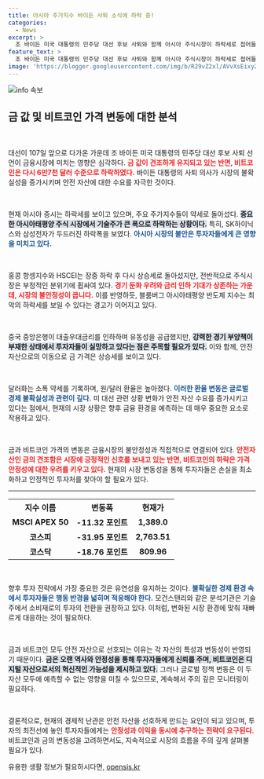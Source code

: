 ```yaml
---
title: 아시아 주가지수 바이든 사퇴 소식에 하락 중!
categories:
  - News
excerpt: >
  조 바이든 미국 대통령의 민주당 대선 후보 사퇴와 함께 아시아 주식시장이 하락세로 접어들었다. 기술주들은 큰 폭으로 내리며 투자자들의 우려를 키우고, 금과 유가는 상승세를 보이고 있다. 경제 불확실성이 증가함에 따라 안전자산에 대한 수요가 급증하고 있다.
feature_text: >
  조 바이든 미국 대통령의 민주당 대선 후보 사퇴와 함께 아시아 주식시장이 하락세로 접어들었다. 기술주들은 큰 폭으로 내리며 투자자들의 우려를 키우고, 금과 유가는 상승세를 보이고 있다. 경제 불확실성이 증가함에 따라 안전자산에 대한 수요가 급증하고 있다.
image: 'https://blogger.googleusercontent.com/img/b/R29vZ2xl/AVvXsEixyZcFfHzMRdzZMjFBmAUKJYCLCGyLL1o632UiGVXcaFdKo_bkvkuCioo0uUKlGfBVcT3P84aROyZIXSBEx3Aw5nCQ3pTgDom1WDC4m8eifvWiAmWEEVb4x6G_l8C0QH225ldMjyaFvpxGEBGNO37VmDTDMHGhJPq73UglMfDca1-0aw/s1600/blogspot.png'
---
```


<p><img src="https://blogger.googleusercontent.com/img/b/R29vZ2xl/AVvXsEixyZcFfHzMRdzZMjFBmAUKJYCLCGyLL1o632UiGVXcaFdKo_bkvkuCioo0uUKlGfBVcT3P84aROyZIXSBEx3Aw5nCQ3pTgDom1WDC4m8eifvWiAmWEEVb4x6G_l8C0QH225ldMjyaFvpxGEBGNO37VmDTDMHGhJPq73UglMfDca1-0aw/s1600/blogspot.png" alt="info 속보" /></p>

<h2 data-ke-size="size26">금 값 및 비트코인 가격 변동에 대한 분석</h2>

<p data-ke-size="size16">&nbsp;</p>

<p>대선이 107일 앞으로 다가온 가운데 조 바이든 미국 대통령의 민주당 대선 후보 사퇴 선언이 금융시장에 미치는 영향은 심각하다. <b><span style="color: #ee2323;">금 값이 견조하게 유지되고 있는 반면, 비트코인은 다시 6만7천 달러 수준으로 하락하였다.</span></b> 바이든 대통령의 사퇴 의사가 시장의 불확실성을 증가시키며 안전 자산에 대한 수요를 자극한 것이다. </p>

<p data-ke-size="size16">&nbsp;</p>

<p>현재 아시아 증시는 하락세를 보이고 있으며, 주요 주가지수들이 약세로 돌아섰다. <b><span style="background-color: #21538527;">중요한 아시아태평양 주식 시장에서 기술주가 큰 폭으로 하락하는 상황이다.</span></b> 특히, SK하이닉스와 삼성전자가 두드러진 하락폭을 보였다. <b><span style="color: #1a5490;">아시아 시장의 불안은 투자자들에게 큰 영향을 미치고 있다.</span></b> </p>

<p data-ke-size="size16">&nbsp;</p>

<p>홍콩 항셍지수와 HSCEI는 장중 하락 후 다시 상승세로 돌아섰지만, 전반적으로 주식시장은 부정적인 분위기에 휩싸여 있다. <b><span style="color: #ee2323;">경기 둔화 우려와 금리 인하 기대가 상존하는 가운데, 시장의 불안정성이 큽니다.</span></b> 이를 반영하듯, 블룸버그 아시아태평양 반도체 지수는 최악의 하락세를 보일 수 있다는 경고가 이어지고 있다. </p>

<p data-ke-size="size16">&nbsp;</p>

<p>중국 중앙은행이 대출우대금리를 인하하며 유동성을 공급했지만, <b><span style="background-color: #21538527;">강력한 경기 부양책이 부재한 상태에서 투자자들이 실망하고 있다는 점은 주목할 필요가 있다.</span></b> 이와 함께, 안전 자산으로의 이동으로 금 가격은 상승세를 보이고 있다. </p>

<p data-ke-size="size16">&nbsp;</p>

<p>달러화는 소폭 약세를 기록하며, 원/달러 환율은 높아졌다. <b><span style="color: #1a5490;">이러한 환율 변동은 글로벌 경제 불확실성과 관련이 깊다.</span></b> 미 대선 관련 상황 변화가 안전 자산 수요를 증가시키고 있다는 점에서, 현재의 시장 상황은 향후 금융 환경을 예측하는 데 매우 중요한 요소로 작용하고 있다. </p>

<p data-ke-size="size16">&nbsp;</p>

<p>금과 비트코인 가격의 변동은 금융시장의 불안정성과 직접적으로 연결되어 있다. <b><span style="color: #ee2323;">안전자산인 금의 견조함은 시장에 긍정적인 신호를 보내고 있는 반면, 비트코인의 하락은 가격 안정성에 대한 우려를 키우고 있다.</span></b> 현재의 시장 변동성을 통해 투자자들은 손실을 최소화하고 안정적인 투자처를 찾아야 할 필요가 있다. </p>

<hr>

<table style="width: 100%; border-collapse: collapse;">
    <tr>
        <th style="text-align: center;"><b>지수 이름</b></th>
        <th style="text-align: center;"><b>변동폭</b></th>
        <th style="text-align: center;"><b>현재가</b></th>
    </tr>
    <tr>
        <td style="text-align: center; height: 17px;"><b>MSCI APEX 50</b></td>
        <td style="text-align: center; height: 17px;"><b>-11.32 포인트</b></td>
        <td style="text-align: center; height: 17px;"><b>1,389.0</b></td>
    </tr>
    <tr>
        <td style="text-align: center; height: 17px;"><b>코스피</b></td>
        <td style="text-align: center; height: 17px;"><b>-31.95 포인트</b></td>
        <td style="text-align: center; height: 17px;"><b>2,763.51</b></td>
    </tr>
    <tr>
        <td style="text-align: center; height: 17px;"><b>코스닥</b></td>
        <td style="text-align: center; height: 17px;"><b>-18.76 포인트</b></td>
        <td style="text-align: center; height: 17px;"><b>809.96</b></td>
    </tr>
</table>

<p data-ke-size="size16">&nbsp;</p>

<p>향후 투자 전략에서 가장 중요한 것은 유연성을 유지하는 것이다. <b><span style="color: #1a5490;">불확실한 경제 환경 속에서 투자자들은 행동 반경을 넓히며 적응해야 한다.</span></b> 모건스탠리와 같은 분석기관은 기술주에서 소비재로의 투자의 전환을 권장하고 있다. 이처럼, 변화된 시장 환경에 맞춰 재빠르게 대응하는 것이 필요하다. </p>

<p data-ke-size="size16">&nbsp;</p>

<p>금과 비트코인 모두 안전 자산으로 선호되는 이유는 각 자산의 특성과 변동성이 반영되기 때문이다. <b><span style="background-color: #21538527;">금은 오랜 역사와 안정성을 통해 투자자들에게 신뢰를 주며, 비트코인은 디지털 자산으로서의 혁신적인 가능성을 제시하고 있다.</span></b> 그러나 글로벌 정책 변동은 이 두 자산 모두에 예측할 수 없는 영향을 미칠 수 있으므로, 계속해서 주의 깊은 모니터링이 필요하다. </p>

<p data-ke-size="size16">&nbsp;</p>

<p>결론적으로, 현재의 경제적 난관은 안전 자산을 선호하게 만드는 요인이 되고 있으며, 투자의 최전선에 놓인 투자자들에게는 <b><span style="color: #ee2323;">안정성과 이익을 동시에 추구하는 전략이 요구된다.</span></b> 비트코인과 금의 변동성을 고려하면서도, 지속적으로 시장의 흐름을 주의 깊게 살펴볼 필요가 있다.</p>
유용한 생활 정보가 필요하시다면, <a href="https://opensis.kr" rel="dofollow">opensis.kr</a>


